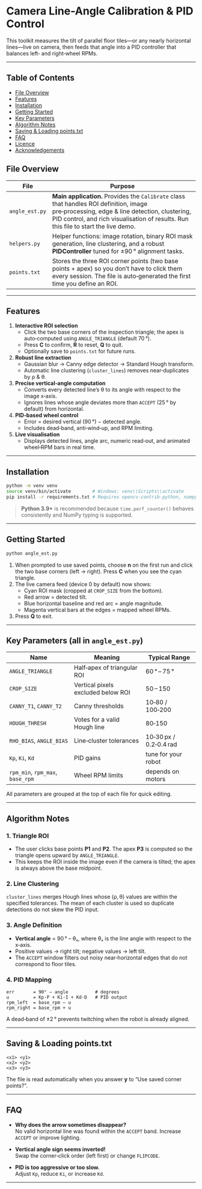 # Camera Line-Angle Calibration & PID Control

This toolkit measures the tilt of parallel floor tiles—or any nearly horizontal lines—live on camera, then feeds that angle into a PID controller that balances left‑ and right‑wheel RPMs.

---

## Table of Contents

- [File Overview](#file-overview)
- [Features](#features)
- [Installation](#installation)
- [Getting Started](#getting-started)
- [Key Parameters](#key-parameters-all-in-angle_estpy)
- [Algorithm Notes](#algorithm-notes)
- [Saving & Loading points.txt](#saving--loading-pointstxt)
- [FAQ](#faq)
- [Licence](#licence)
- [Acknowledgements](#acknowledgements)

## File Overview

| File           | Purpose                                                                                                                                                                                                                          |
| -------------- | -------------------------------------------------------------------------------------------------------------------------------------------------------------------------------------------------------------------------------- |
| `angle_est.py` | **Main application.** Provides the `Calibrate` class that handles ROI definition, image pre‑processing, edge & line detection, clustering, PID control, and rich visualisation of results. Run this file to start the live demo. |
| `helpers.py`   | Helper functions: image rotation, binary ROI mask generation, line clustering, and a robust **PIDController** tuned for ±90 ° alignment tasks.                                                                                   |
| `points.txt`   | Stores the three ROI corner points (two base points + apex) so you don’t have to click them every session. The file is auto‑generated the first time you define an ROI.                                                          |

---

## Features

1. **Interactive ROI selection**
   - Click the two base corners of the inspection triangle; the apex is auto‑computed using `ANGLE_TRIANGLE` (default 70 °).
   - Press **C** to confirm, **R** to reset, **Q** to quit.
   - Optionally save to `points.txt` for future runs.
2. **Robust line extraction**
   - Gaussian blur → Canny edge detector → Standard Hough transform.
   - Automatic line clustering (`cluster_lines`) removes near‑duplicates by ρ & θ.
3. **Precise vertical‑angle computation**
   - Converts every detected line’s θ to its angle with respect to the image x‑axis.
   - Ignores lines whose angle deviates more than `ACCEPT` (25 ° by default) from horizontal.
4. **PID‑based wheel control**
   - Error = desired vertical (90 °) − detected angle.
   - Includes dead‑band, anti‑wind‑up, and RPM limiting.
5. **Live visualisation**
   - Displays detected lines, angle arc, numeric read‑out, and animated wheel‑RPM bars in real time.

---

## Installation

```bash
python -m venv venv
source venv/bin/activate        # Windows: venv\\Scripts\\activate
pip install -r requirements.txt # Requires opencv‑contrib‑python, numpy
```

> **Python 3.9+** is recommended because `time.perf_counter()` behaves consistently and NumPy typing is supported.

---

## Getting Started

```bash
python angle_est.py
```

1. When prompted to use saved points, choose **n** on the first run and click the two base corners (left → right). Press **C** when you see the cyan triangle.
2. The live camera feed (device 0 by default) now shows:
   - Cyan ROI mask (cropped at `CROP_SIZE` from the bottom).
   - Red arrow = detected tilt.
   - Blue horizontal baseline and red arc = angle magnitude.
   - Magenta vertical bars at the edges = mapped wheel RPMs.
3. Press **Q** to exit.

---

## Key Parameters (all in `angle_est.py`)

| Name                             | Meaning                            | Typical Range          |
| -------------------------------- | ---------------------------------- | ---------------------- |
| `ANGLE_TRIANGLE`                 | Half‑apex of triangular ROI        | 60 ° – 75 °            |
| `CROP_SIZE`                      | Vertical pixels excluded below ROI | 50 – 150               |
| `CANNY_T1`, `CANNY_T2`           | Canny thresholds                   | 10‑80 / 100‑200        |
| `HOUGH_THRESH`                   | Votes for a valid Hough line       | 80‑150                 |
| `RHO_BIAS`, `ANGLE_BIAS`         | Line‑cluster tolerances            | 10‑30 px / 0.2‑0.4 rad |
| `Kp`, `Ki`, `Kd`                 | PID gains                          | tune for your robot    |
| `rpm_min`, `rpm_max`, `base_rpm` | Wheel RPM limits                   | depends on motors      |

All parameters are grouped at the top of each file for quick editing.

---

## Algorithm Notes

### 1. Triangle ROI

- The user clicks base points **P1** and **P2**. The apex **P3** is computed so the triangle opens upward by `ANGLE_TRIANGLE`.
- This keeps the ROI inside the image even if the camera is tilted; the apex is always above the base midpoint.

### 2. Line Clustering

`cluster_lines` merges Hough lines whose (ρ, θ) values are within the specified tolerances. The mean of each cluster is used so duplicate detections do not skew the PID input.

### 3. Angle Definition

- **Vertical angle** = 90 ° – θₓ, where θₓ is the line angle with respect to the x‑axis.
- Positive values → right tilt; negative values → left tilt.
- The `ACCEPT` window filters out noisy near‑horizontal edges that do not correspond to floor tiles.

### 4. PID Mapping

```text
err       = 90° – angle          # degrees
u         = Kp·P + Ki·I + Kd·D   # PID output
rpm_left  = base_rpm – u
rpm_right = base_rpm + u
```

A dead‑band of ±2 ° prevents twitching when the robot is already aligned.

---

## Saving & Loading points.txt

```
<x1> <y1>
<x2> <y2>
<x3> <y3>
```

The file is read automatically when you answer **y** to “Use saved corner points?”.

---

## FAQ

- **Why does the arrow sometimes disappear?**\
  No valid horizontal line was found within the `ACCEPT` band. Increase `ACCEPT` or improve lighting.

- **Vertical angle sign seems inverted!**\
  Swap the corner‑click order (left first) or change `FLIPCODE`.

- **PID is too aggressive or too slow.**\
  Adjust `Kp`, reduce `Ki`, or increase `Kd`.

---

